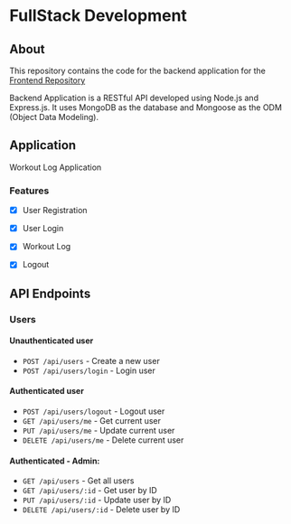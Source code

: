 # FullStack Development 

## About

This repository contains the code for the backend application for the [Frontend Repository](https://github.com/praveen220704/Workout_Log-Frontend)

Backend Application is a RESTful API developed using Node.js and Express.js. It uses MongoDB as the database and Mongoose as the ODM (Object Data Modeling).

## Application

Workout Log Application

### Features

- [x] User Registration
- [x] User Login

- [x] Workout Log

- [x] Logout

## API Endpoints

### Users

#### Unauthenticated user

- `POST /api/users` - Create a new user
- `POST /api/users/login` - Login user

#### Authenticated user

- `POST /api/users/logout` - Logout user
- `GET /api/users/me` - Get current user
- `PUT /api/users/me` - Update current user
- `DELETE /api/users/me` - Delete current user

#### Authenticated - Admin:

- `GET /api/users` - Get all users
- `GET /api/users/:id` - Get user by ID
- `PUT /api/users/:id` - Update user by ID
- `DELETE /api/users/:id` - Delete user by ID
